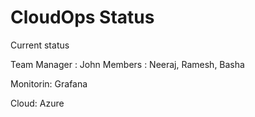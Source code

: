 # CloudOps Status
Current status

Team 
Manager : John
Members : Neeraj, Ramesh, Basha

Monitorin: 
Grafana 

Cloud:
Azure 



